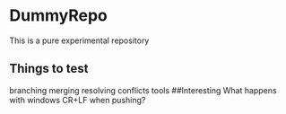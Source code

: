 # DummyRepo
This is a pure experimental repository
## Things to test
branching
merging
resolving conflicts
tools
##Interesting
What happens with windows CR+LF when pushing?
